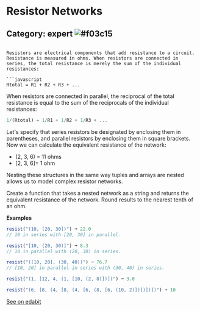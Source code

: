 # Resistor Networks
## **Category: expert** ![#f03c15](https://via.placeholder.com/18/db2828/FFFFFF?text=E)
```

Resistors are electrical components that add resistance to a circuit. Resistance is measured in ohms. When resistors are connected in series, the total resistance is merely the sum of the individual resistances:

```javascript
Rtotal = R1 + R2 + R3 + ...
```

When resistors are connected in parallel, the reciprocal of the total resistance is equal to the sum of the reciprocals of the individual resistances:

```javascript
1/(Rtotal) = 1/R1 + 1/R2 + 1/R3 + ...
```

Let's specify that series resistors be designated by enclosing them in parentheses, and parallel resistors by enclosing them in square brackets. Now we can calculate the equivalent resistance of the network:

- (2, 3, 6) = 11 ohms
- [2, 3, 6]= 1 ohm

Nesting these structures in the same way tuples and arrays are nested allows us to model complex resistor networks.

Create a function that takes a nested network as a string and returns the equivalent resistance of the network. Round results to the nearest tenth of an ohm.

**Examples**
```javascript
resist("(10, [20, 30])") ➞ 22.0
// 10 in series with [20, 30] in parallel.

resist("[10, (20, 30)]") ➞ 8.3
// 10 in parallel with (20, 30) in series.

resist("([10, 20], (30, 40))") ➞ 76.7
// [10, 20] in parallel in series with (30, 40) in series.

resist("(1, [12, 4, (1, [10, (2, 8)])])") ➞ 3.0

resist("(6, [8, (4, [8, (4, [6, (8, [6, (10, 2)])])])])") ➞ 10
```

[See on edabit](https://edabit.com/challenge/eWXL8Jz78hP5tW644)
